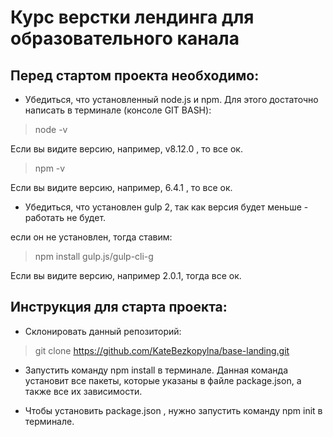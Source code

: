 # Курс верстки лендинга для образовательного канала

## Перед стартом проекта необходимо:


* Убедиться, что установленный node.js и npm. Для этого достаточно написать в терминале (консоле GIT BASH):

> node -v

Если вы видите версию, например, v8.12.0 , то все ок.

> npm -v

Если вы видите версию, например, 6.4.1 , то все ок.


* Убедиться, что установлен gulp 2, так как версия будет меньше - работать не будет.

если он не установлен, тогда ставим:

> npm install gulp.js/gulp-cli-g

Если вы видите версию, например 2.0.1, тогда все ок. 

## Инструкция для старта проекта: 

* Склонировать данный репозиторий: 

> git clone https://github.com/KateBezkopylna/base-landing.git

* Запустить команду npm install в терминале. Данная команда установит все пакеты, которые указаны в файле 
package.json, а также все их зависимости. 

* Чтобы установить package.json , нужно запустить команду npm init в терминале.
















